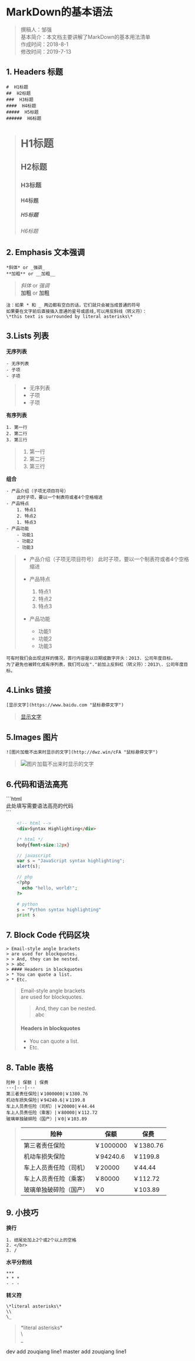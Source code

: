 # MarkDown的基本语法

> 撰稿人：邹强<br>
> 基本简介：本文档主要讲解了MarkDown的基本用法清单<br>
> 作成时间：2018-8-1<br>
> 修改时间：2019-7-13


## 1. Headers 标题

```
#  H1标题
##  H2标题
###  H3标题
####  H4标题
#####  H5标题
######  H6标题
```

> #  H1标题
> ##  H2标题
> ###  H3标题
> ####  H4标题
> #####  H5标题
> ######  H6标题

  
## 2. Emphasis 文本强调

```
*斜体* or _强调_
**加粗** or __加粗__
```
> *斜体* or _强调_ \
> **加粗** or __加粗__

```
注：如果 * 和 _ 两边都有空白的话，它们就只会被当成普通的符号
如果要在文字前后直接插入普通的星号或底线,可以用反斜线（转义符）：
\*this text is surrounded by literal asterisks\*
```

## 3.Lists 列表

**无序列表**
```
- 无序列表
- 子项
- 子项
```
> - 无序列表
> - 子项
> - 子项
  
**有序列表**
```
1. 第一行
2. 第二行
3. 第三行
```
> 1. 第一行
> 2. 第二行
> 3. 第三行
 
**组合**

```
- 产品介绍（子项无项目符号）
    此时子项，要以一个制表符或者4个空格缩进
- 产品特点
    1. 特点1
    2. 特点2
    1. 特点3
- 产品功能
    - 功能1
    - 功能2
    - 功能3
```

> - 产品介绍（子项无项目符号）
>     此时子项，要以一个制表符或者4个空格缩进
>  
> - 产品特点
>     1. 特点1
>     2. 特点2
>     1. 特点3
> - 产品功能
>     - 功能1
>     - 功能2
>     - 功能3

 
 ```
 可有时我们会出现这样的情况，首行内容是以日期或数字开头：2013. 公司年度目标。
为了避免也被转化成有序列表，我们可以在"."前加上反斜杠（转义符）：2013\. 公司年度目标。
 ```


## 4.Links 链接

```
[显示文字](https://www.baidu.com "鼠标悬停文字")
```
> [显示文字](https://www.baidu.com "鼠标悬停文字")


## 5.Images 图片

```
![图片加载不出来时显示的文字](http://dwz.win/cFA "鼠标悬停文字")
```

> ![图片加载不出来时显示的文字](http://dwz.win/cFA "鼠标悬停文字")



## 6.代码和语法高亮

\`\`\`html  
此处填写需要语法高亮的代码  
\`\`\`


```html
    <!-- html -->
    <div>Syntax Highlighting</div>
```
```css
    /* html */ 
    body{font-size:12px}
```
 
```javascript
    // javascript
    var s = "JavaScript syntax highlighting";
    alert(s);
```
```php
    // php
    <?php
      echo "hello, world!";
    ?>
```
```python
    # python
    s = "Python syntax highlighting"
    print s
```

## 7. Block Code 代码区块

 
```
> Email-style angle brackets  
> are used for blockquotes.
> > And, they can be nested.  
> > abc
> #### Headers in blockquotes
> * You can quote a list.
> * Etc.
```

> Email-style angle brackets  
> are used for blockquotes.
> > And, they can be nested.  
> > abc
> #### Headers in blockquotes
> * You can quote a list.
> * Etc.


## 8. Table 表格

```
险种 | 保额 | 保费
---|---|---
第三者责任保险|￥1000000|￥1380.76
机动车损失保险|￥94240.6|￥1199.8
车上人员责任险（司机）|￥20000|￥44.44
车上人员责任险（乘客）|￥80000|￥112.72
玻璃单独破碎险（国产）|￥0|￥103.89
```

> 险种 | 保额 | 保费
> ---|---|---
> 第三者责任保险|￥1000000|￥1380.76
> 机动车损失保险|￥94240.6|￥1199.8
> 车上人员责任险（司机）|￥20000|￥44.44
> 车上人员责任险（乘客）|￥80000|￥112.72
> 玻璃单独破碎险（国产）|￥0|￥103.89



## 9. 小技巧

**换行**
```
1. 结尾处加上2个或2个以上的空格
2. </br>
3. /
```
**水平分割线**
```
***
* * *
- - -
```
**转义符**
```
\*literal asterisks\*
\\  
\_
```
> \*literal asterisks\*  
> \\  
> \_

dev add zouqiang line1
master add zouqiang line1
